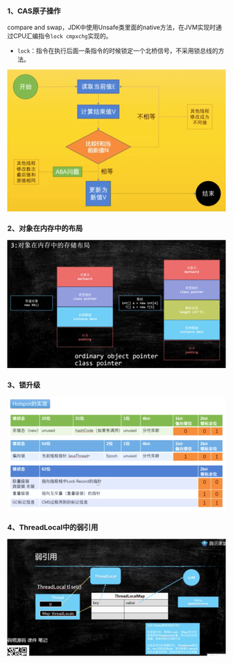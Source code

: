 ### 1、CAS原子操作

compare and swap，JDK中使用Unsafe类里面的native方法，在JVM实现时通过CPU汇编指令`lock cmpxchg`实现的。

- `lock`：指令在执行后面一条指令的时候锁定一个北桥信号，不采用锁总线的方法。

<img src=".images/image-20200704182318757.png" alt="image-20200704182318757" style="zoom:50%;" />

### 2、对象在内存中的布局

<img src=".images/image-20200704184536805.png" alt="image-20200704184536805" style="zoom:50%;" />

### 3、锁升级

<img src=".images/image-20200704193037462.png" alt="image-20200704193037462" style="zoom:50%;" />

### 4、ThreadLocal中的弱引用

![image-20200704220318811](.images/image-20200704220318811.png)

